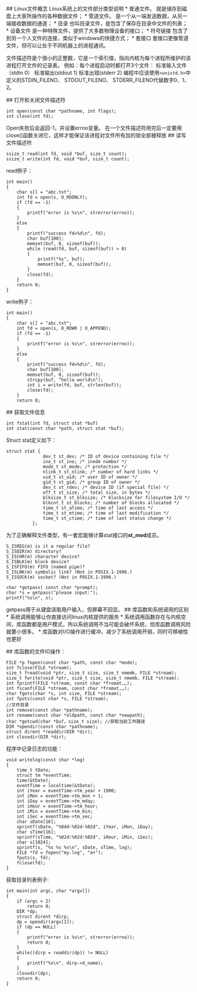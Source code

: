## Linux文件概念
Linux系统上的文件部分类型说明
* 普通文件。
就是储存到磁盘上大家所操作的各种数据文件；
* 管道文件。
是一个从一端发送数据，从另一端接收数据的通道；
* 目录
也叫目录文件，是包含了保存在目录中文件的列表；
* 设备文件
是一种特殊文件，提供了大多数物理设备的接口；
* 符号链接
包含了到另一个人文件的连接，类似于windows的快捷方式；
* 套接口
套接口更像管道文件，但可以让处于不同机器上的进程通讯。

文件描述符是个很小的正整数，它是一个索引值，指向内核为每个进程所维护的该进程打开文件的记录表。
例如：每个进程启动时都打开3个文件：
标准输入文件（stdin 0）
标准输出(stdout 1)
标准出错(stderr 2)
编程中应该使用`<unistd.h>`中定义的STDIN_FILENO、 STDOUT_FILENO、 STDERR_FILENO代替数字0、1、2。

## 打开和关闭文件描述符
```
int open(const char *pathname, int flags);
int close(int fd);
```
Open失败后会返回-1，并设置errno变量。
在一个文件描述符用完后一定要用close()函数关闭它，这样才能保证该进程对文件所有加的锁全部被释放
## 读写文件描述符
```
ssize_t read(int fd, void *buf, size_t count);
ssize_t write(int fd, void *buf, size_t count);
```
read例子：
```
int main()
{
    char s[] = "abc.txt";
    int fd = open(s, O_RDONLY);
    if (fd == -1)
    {
        printf("error is %s\n", strerror(errno));
    }
    else
    {
        printf("success fd=%d\n", fd);
        char buf[100];
        memset(buf, 0, sizeof(buf));
        while (read(fd, buf, sizeof(buf)) > 0)
        {
            printf("%s", buf);
            memset(buf, 0, sizeof(buf));
        }
        close(fd);
    }
    return 0;
}
```
write例子：
```
int main()
{
    char s[] = "abc.txt";
    int fd = open(s, O_RDWR | O_APPEND);
    if (fd == -1)
    {
        printf("error is %s\n", strerror(errno));
    }
    else
    {
        printf("success fd=%d\n", fd);
        char buf[100];
        memset(buf, 0, sizeof(buf));
        strcpy(buf, “hello world\n");
        int i = write(fd, buf, strlen(buf));
        close(fd);
    }
    return 0;
```
## 获取文件信息
```
int fstat(int fd, struct stat *buf)
int stat(const char *path, struct stat *buf);
```
Struct stat定义如下：
```
struct stat {
              dev_t st_dev; /* ID of device containing file */
              ino_t st_ino; /* inode number */
              mode_t st_mode; /* protection */
              nlink_t st_nlink; /* number of hard links */
              uid_t st_uid; /* user ID of owner */
              gid_t st_gid; /* group ID of owner */
              dev_t st_rdev; /* device ID (if special file) */
              off_t st_size; /* total size, in bytes */
              blksize_t st_blksize; /* blocksize for filesystem I/O */
              blkcnt_t st_blocks; /* number of blocks allocated */
              time_t st_atime; /* time of last access */
              time_t st_mtime; /* time of last modification */
              time_t st_ctime; /* time of last status change */
          };
```
为了正确解释文件类型，有一套宏能够计算stat接口的**st_mod**成员。
```
S_ISREG(m) is it a regular file?
S_ISDIR(m) directory?
S_ISCHR(m) character device?
S_ISBLK(m) block device?
S_ISFIFO(m) FIFO (named pipe)?
S_ISLNK(m) symbolic link? (Not in POSIX.1-1996.)
S_ISSOCK(m) socket? (Not in POSIX.1-1996.)
```
```
char *getpass( const char *prompt);
char *s = getpass("please input:");
printf("%s\n", s);
```
getpass用于从键盘读取用户输入，但屏幕不回显。
## 库函数和系统调用的区别
* 系统调用能够让你直接访问linux内核提供的服务
* 系统调用函数存在与内核空间，库函数都是用户模式，所以系统调用不当可能会破坏系统，但库函数调用风险就要小很多。
* 库函数对I/O操作进行缓冲，减少了系统调用开销，同时可移植性也更好

## 库函数的文件IO操作：
```
FILE *p fopen(const char *path, const char *mode);
int fclose(FILE *stream);
size_t fread(void *ptr, size_t size, size_t nmemb, FILE *stream);
size_t fwrite(void *ptr, size_t size, size_t nmemb, FILE *stream);
int fprintf(FILE *stream, const char *fromat,…);
int fscanf(FILE *stream, const char *fromat,…);
char fgets(char *s, int size, FILE *stream);
int fputs(const char *s, FILE *stream);
//文件目录
int remove(const char *pathname);
int rename(const char *oldpath, const char *newpath);
char *getcwd(char *buf，size_t size); //获取当前工作路径
DIR *opendir(const char *pathname);
struct dirent *readdir(DIR *dir);
int closedir(DIR *dir);
```
程序中记录日志的功能：
```
void writelog(const char *log)
{
    time_t tDate;
    struct tm *eventTime;
    time(&tDate);
    eventTime = localtime(&tDate);
    int iYear = eventTime->tm_year + 1900;
    int iMon = eventTime->tm_mon + 1;
    int iDay = eventTime->tm_mday;
    int iHour = eventTime->tm_hour;
    int iMin = eventTime->tm_min;
    int iSec = eventTime->tm_sec;
    char sDate[16];
    sprintf(sDate, "%04d-%02d-%02d", iYear, iMon, iDay);
    char sTime[16];
    sprintf(sTime, "%02d:%02d:%02d", iHour, iMin, iSec);
    char s[1024];
    sprintf(s, "%s %s %s\n", sDate, sTime, log);
    FILE *fd = fopen("my.log", "a+");
    fputs(s, fd);
    fclose(fd);
}
```
获取目录列表例子:
```
int main(int argc, char *argv[])
{
    if (argc < 2)
        return 0;
    DIR *dp;
    struct dirent *dirp;
    dp = opendir(argv[1]);
    if (dp == NULL)
    {
        printf("error is %s\n", strerror(errno));
        return 0;
    }
    while((dirp = readdir(dp)) != NULL)
    {
        printf("%s\n", dirp->d_name);
    }
    closedir(dp);
    return 0;
}
```